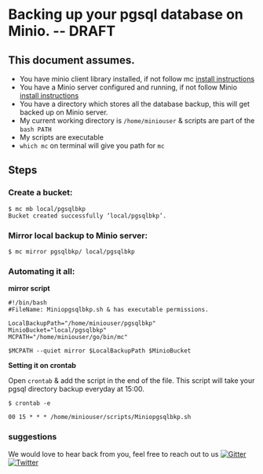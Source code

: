 # Backing up your pgsql database on Minio. -- DRAFT

## This document assumes.
* You have minio client library installed, if not follow mc [install instructions](https://github.com/minio/mc/blob/master/README.md)
* You have a Minio server configured and running, if not follow Minio [install instructions](https://github.com/minio/minio/blob/master/README.md)
* You have a directory which stores all the database backup, this will get backed up on Minio server.
* My current working directory is ``/home/miniouser`` & scripts are part of the ``bash PATH``
* My scripts are executable
* ``which mc`` on terminal will give you path for ``mc``

## Steps
### Create a bucket:
```
$ mc mb local/pgsqlbkp
Bucket created successfully ‘local/pgsqlbkp’.
```
### Mirror local backup to Minio server:

```
$ mc mirror pgsqlbkp/ local/pgsqlbkp

```
### Automating it all:

**mirror script**
```
#!/bin/bash
#FileName: Miniopgsqlbkp.sh & has executable permissions.

LocalBackupPath="/home/miniouser/pgsqlbkp"
MinioBucket="local/pgsqlbkp"
MCPATH="/home/miniouser/go/bin/mc"

$MCPATH --quiet mirror $LocalBackupPath $MinioBucket

```
**Setting it on crontab**

Open ``crontab`` & add the script in the end of the file. This script will take your pgsql directory backup everyday at 15:00.

```
$ crontab -e

00 15 * * * /home/miniouser/scripts/Miniopgsqlbkp.sh

```

### suggestions
We would love to hear back from you, feel free to reach out to us [![Gitter](http://minio.io/img/gitter.svg)](https://gitter.im/minio/minio?utm_source=badge&utm_medium=badge&utm_campaign=pr-badge&utm_content=badge)  [![Twitter](http://minio.io/img/twitter.svg)](https://twitter.com/intent/user?screen_name=minio)
